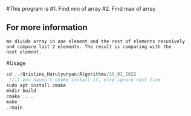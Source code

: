 #This program is 
#1. Find min of array 
#2. Find max of array

## For more information
	We divide array in one element and the rest of elements recusively
	and compare last 2 elements. The result is comparing with the 
	next element. 

#Usage
 ```c++
 cd ../Qristine_Harutyunyan/Algorithms/20_01_2022
  //if you haven't cmake install it, else ignore next line
 sudo apt install cmake
 mkdir build
 cmake .. .
 make
 ./main
 ```
